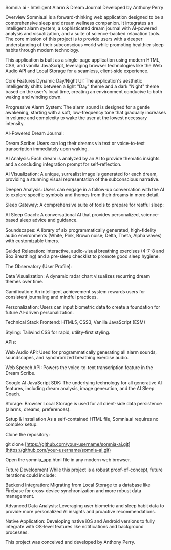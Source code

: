 Somnia.ai - Intelligent Alarm & Dream Journal
Developed by Anthony Perry

Overview
Somnia.ai is a forward-thinking web application designed to be a comprehensive sleep and dream wellness companion. It integrates an intelligent alarm system, a sophisticated dream journal with AI-powered analysis and visualization, and a suite of science-backed relaxation tools. The core mission of this project is to provide users with a deeper understanding of their subconscious world while promoting healthier sleep habits through modern technology.

This application is built as a single-page application using modern HTML, CSS, and vanilla JavaScript, leveraging browser technologies like the Web Audio API and Local Storage for a seamless, client-side experience.

Core Features
Dynamic Day/Night UI: The application's aesthetic intelligently shifts between a light "Day" theme and a dark "Night" theme based on the user's local time, creating an environment conducive to both waking and winding down.

Progressive Alarm System: The alarm sound is designed for a gentle awakening, starting with a soft, low-frequency tone that gradually increases in volume and complexity to wake the user at the lowest necessary intensity.

AI-Powered Dream Journal:

Dream Scribe: Users can log their dreams via text or voice-to-text transcription immediately upon waking.

AI Analysis: Each dream is analyzed by an AI to provide thematic insights and a concluding integration prompt for self-reflection.

AI Visualization: A unique, surrealist image is generated for each dream, providing a stunning visual representation of the subconscious narrative.

Deepen Analysis: Users can engage in a follow-up conversation with the AI to explore specific symbols and themes from their dreams in more detail.

Sleep Gateway: A comprehensive suite of tools to prepare for restful sleep:

AI Sleep Coach: A conversational AI that provides personalized, science-based sleep advice and guidance.

Soundscapes: A library of six programmatically generated, high-fidelity audio environments (White, Pink, Brown noise; Delta, Theta, Alpha waves) with customizable timers.

Guided Relaxation: Interactive, audio-visual breathing exercises (4-7-8 and Box Breathing) and a pre-sleep checklist to promote good sleep hygiene.

The Observatory (User Profile):

Data Visualization: A dynamic radar chart visualizes recurring dream themes over time.

Gamification: An intelligent achievement system rewards users for consistent journaling and mindful practices.

Personalization: Users can input biometric data to create a foundation for future AI-driven personalization.

Technical Stack
Frontend: HTML5, CSS3, Vanilla JavaScript (ESM)

Styling: Tailwind CSS for rapid, utility-first styling.

APIs:

Web Audio API: Used for programmatically generating all alarm sounds, soundscapes, and synchronized breathing exercise audio.

Web Speech API: Powers the voice-to-text transcription feature in the Dream Scribe.

Google AI JavaScript SDK: The underlying technology for all generative AI features, including dream analysis, image generation, and the AI Sleep Coach.

Storage: Browser Local Storage is used for all client-side data persistence (alarms, dreams, preferences).

Setup & Installation
As a self-contained HTML file, Somnia.ai requires no complex setup.

Clone the repository:

git clone [https://github.com/your-username/somnia-ai.git](https://github.com/your-username/somnia-ai.git)

Open the somnia_app.html file in any modern web browser.

Future Development
While this project is a robust proof-of-concept, future iterations could include:

Backend Integration: Migrating from Local Storage to a database like Firebase for cross-device synchronization and more robust data management.

Advanced Data Analysis: Leveraging user biometric and sleep habit data to provide more personalized AI insights and proactive recommendations.

Native Application: Developing native iOS and Android versions to fully integrate with OS-level features like notifications and background processes.

This project was conceived and developed by Anthony Perry.